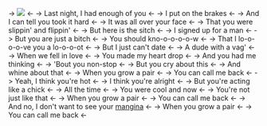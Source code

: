 -> ![](https://i.gifer.com/FML8.gif) <-
-> Last night, I had enough of you <-
-> I put on the brakes <-
-> And I can tell you took it hard <-
-> It was all over your face <-
-> That you were slippin' and flippin' <-
-> But here is the sitch <-
-> I signed up for a man <-
-> But you are just a bitch <-
-> You should kno-o-o-o-o-w <-
-> That I lo-o-o-o-ve you a lo-o-o-ot <-
-> But I just can't date <-
-> A dude with a vag' <-
-> When we fell in love <-
-> You made my heart drop <-
-> And you had me thinking <-
-> 'Bout you non-stop <-
-> But you cry about this <-
-> And whine about that <-
-> When you grow a pair <-
-> You can call me back <-
-> Yeah, I think you're hot <-
-> I think you're alright <-
-> But you're acting like a chick <-
-> All the time <-
-> You were cool and now <-
-> You're not just like that <-
-> When you grow a pair <-
-> You can call me back <-
-> And no, I don't want to see your [mangina](https://rentry.co/cyadical) <-
-> When you grow a pair <-
-> You can call me back <-
